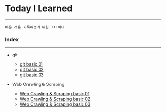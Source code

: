 # Today I Learned
---

    배운 것을 기록해놓기 위한 TIL이다.

### Index
---
- git
    - [git basic 01](https://github.com/Cheolyong-Kim/TIL/blob/master/TIL_day1.md)
    - [git basic 02](https://github.com/Cheolyong-Kim/TIL/blob/master/TIL_day2.md)
    - [git basic 03](https://github.com/Cheolyong-Kim/TIL/blob/master/TIL_day3.md)

- Web Crawling & Scraping
    - [Web Crawling & Scraping basic 01](https://github.com/Cheolyong-Kim/TIL/blob/master/TIL_day4.md)
    - [Web Crawling & Scraping basic 02](https://github.com/Cheolyong-Kim/TIL/blob/master/TIL_day5.md)
    - [Web Crawling & Scraping basic 03](https://github.com/Cheolyong-Kim/TIL/blob/master/TIL_day6.md)